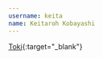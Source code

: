 ---username: keitaname: Keitaroh Kobayashi---[Toki](https://itunes.apple.com/us/app/toki/id861749202?ls=1&mt=12){:target="_blank"}
